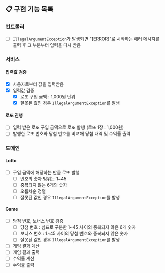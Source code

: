## 📋 구현 기능 목록

### 컨트롤러
- [ ] `IllegalArgumentException`가 발생되면 "[ERROR]"로 시작하는 에러 메시지를 출력 후 그 부분부터 입력을 다시 받음

### 서비스

#### 입력값 검증

- [x] 사용자로부터 값을 입력받음
- [x] 입력값 검증
    - [x] 로또 구입 금액 : 1,000원 단위
    - [x] 잘못된 값인 경우 `IllegalArgumentException`를 발생

#### 로또 진행

- [ ] 입력 받은 로또 구입 금액으로 로또 발행 (로또 1장 : 1,000원)
- [ ] 발행한 로또 번호와 당첨 번호를 비교해 당첨 내역 및 수익률 출력

### 도메인

#### Lotto

- [ ] 구입 금액에 해당하는 만큼 로또 발행
    - [ ] 번호의 숫자 범위는 1~45
    - [ ] 중복되지 않는 6개의 숫자
    - [ ] 오름차순 정렬
    - [ ] 잘못된 값인 경우 `IllegalArgumentException`를 발생

#### Game

- [ ] 당첨 번호, 보너스 번호 검증
    - [ ] 당첨 번호 : 쉼표로 구분한 1~45 사이의 중복되지 않은 6개 숫자
    - [ ] 보너스 번호 : 1~45 사이의 당첨 번호와 중복되지 않은 숫자
    - [ ] 잘못된 값인 경우 `IllegalArgumentException`를 발생
- [ ] 게임 결과 계산
- [ ] 게임 결과 출력
- [ ] 수익률 계산
- [ ] 수익률 출력